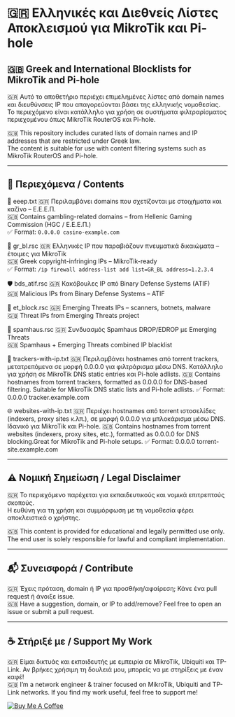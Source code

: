 # 🇬🇷 Ελληνικές και Διεθνείς Λίστες Αποκλεισμού για MikroTik και Pi-hole
## 🇬🇧 Greek and International Blocklists for MikroTik and Pi-hole

🇬🇷 Αυτό το αποθετήριο περιέχει επιμελημένες λίστες από domain names και διευθύνσεις IP που απαγορεύονται βάσει της ελληνικής νομοθεσίας.  
Το περιεχόμενο είναι κατάλληλο για χρήση σε συστήματα φιλτραρίσματος περιεχομένου όπως MikroTik RouterOS και Pi-hole.

🇬🇧 This repository includes curated lists of domain names and IP addresses that are restricted under Greek law.  
The content is suitable for use with content filtering systems such as MikroTik RouterOS and Pi-hole.

---

## 📁 Περιεχόμενα / Contents

📄 eeep.txt
  🇬🇷 Περιλαμβάνει domains που σχετίζονται με στοιχήματα και καζίνο – Ε.Ε.Ε.Π.  
  🇬🇧 Contains gambling-related domains – from Hellenic Gaming Commission (HGC / Ε.Ε.Ε.Π.)  
  ✅ Format: `0.0.0.0 casino-example.com`

🧱 gr_bl.rsc
  🇬🇷 Ελληνικές IP που παραβιάζουν πνευματικά δικαιώματα – έτοιμες για MikroTik  
  🇬🇧 Greek copyright-infringing IPs – MikroTik-ready  
  ✅ Format: `/ip firewall address-list add list=GR_BL address=1.2.3.4`

🛡️ bds_atif.rsc
  🇬🇷 Κακόβουλες IP από Binary Defense Systems (ATIF)  
  🇬🇧 Malicious IPs from Binary Defense Systems – ATIF

🚨 et_block.rsc
  🇬🇷 Emerging Threats IPs – scanners, botnets, malware  
  🇬🇧 Threat IPs from Emerging Threats project

📛 spamhaus.rsc
  🇬🇷 Συνδυασμός Spamhaus DROP/EDROP με Emerging Threats  
  🇬🇧 Spamhaus + Emerging Threats combined IP blacklist

🧿 trackers-with-ip.txt
  🇬🇷 Περιλαμβάνει hostnames από torrent trackers, μετατρεπόμενα σε μορφή 0.0.0.0 για φιλτράρισμα μέσω DNS. Κατάλληλο για χρήση σε MikroTik DNS static entries και Pi-hole adlists.
  🇬🇧 Contains hostnames from torrent trackers, formatted as 0.0.0.0 for DNS-based filtering. Suitable for MikroTik DNS static lists and Pi-hole adlists.
  ✅ Format: 0.0.0.0 tracker.example.com

🌐 websites-with-ip.txt
  🇬🇷 Περιέχει hostnames από torrent ιστοσελίδες (indexers, proxy sites κ.λπ.), σε μορφή 0.0.0.0 για μπλοκάρισμα μέσω DNS. Ιδανικό για MikroTik και Pi-hole.
  🇬🇧 Contains hostnames from torrent websites (indexers, proxy sites, etc.), formatted as 0.0.0.0 for DNS blocking.Great for MikroTik and Pi-hole setups.
  ✅ Format: 0.0.0.0 torrent-site.example.com

---

## ⚠️ Νομική Σημείωση / Legal Disclaimer

🇬🇷 Το περιεχόμενο παρέχεται για εκπαιδευτικούς και νομικά επιτρεπτούς σκοπούς.  
Η ευθύνη για τη χρήση και συμμόρφωση με τη νομοθεσία φέρει αποκλειστικά ο χρήστης.

🇬🇧 This content is provided for educational and legally permitted use only.  
The end user is solely responsible for lawful and compliant implementation.

---

## 📬 Συνεισφορά / Contribute

🇬🇷 Έχεις πρόταση, domain ή IP για προσθήκη/αφαίρεση; Κάνε ένα pull request ή άνοιξε issue.  
🇬🇧 Have a suggestion, domain, or IP to add/remove? Feel free to open an issue or submit a pull request.

---

## ☕ Στήριξέ με / Support My Work

🇬🇷 Είμαι δικτυάς και εκπαιδευτής με εμπειρία σε MikroTik, Ubiquiti και TP-Link. Αν βρήκες χρήσιμη τη δουλειά μου, μπορείς να με στηρίξεις με έναν καφέ!  
🇬🇧 I’m a network engineer & trainer focused on MikroTik, Ubiquiti and TP-Link networks. If you find my work useful, feel free to support me!

[![Buy Me A Coffee](https://img.buymeacoffee.com/button-api/?text=Buy%20me%20a%20coffee&emoji=☕&slug=pournarasaa&button_colour=FFDD00&font_colour=000000&font_family=Arial&outline_colour=000000&coffee_colour=ffffff)](https://buymeacoffee.com/pournarasaa)

